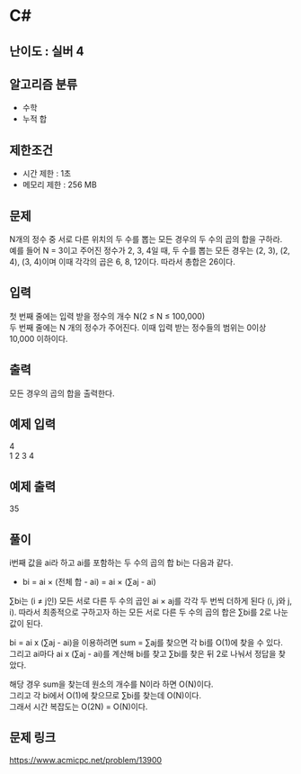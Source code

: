 # C#

## 난이도 : 실버 4

## 알고리즘 분류
  - 수학
  - 누적 합

## 제한조건
  - 시간 제한 : 1초
  - 메모리 제한 : 256 MB

## 문제
N개의 정수 중 서로 다른 위치의 두 수를 뽑는 모든 경우의 두 수의 곱의 합을 구하라.<br/>
예를 들어 N = 3이고 주어진 정수가 2, 3, 4일 때, 두 수를 뽑는 모든 경우는 (2, 3), (2, 4), (3, 4)이며 이때 각각의 곱은 6, 8, 12이다. 따라서 총합은 26이다.<br/>


## 입력
첫 번째 줄에는 입력 받을 정수의 개수 N(2 ≤ N ≤ 100,000)<br/>
두 번째 줄에는 N 개의 정수가 주어진다. 이때 입력 받는 정수들의 범위는 0이상 10,000 이하이다.<br/>


## 출력
모든 경우의 곱의 합을 출력한다.<br/>


## 예제 입력
4<br/>
1 2 3 4<br/>


## 예제 출력
35<br/>


## 풀이
i번째 값을 ai라 하고 ai를 포함하는 두 수의 곱의 합 bi는 다음과 같다.<br/>

  - bi = ai × (전체 합 - ai) = ai × (∑aj - ai)


∑bi는 (i ≠ j인) 모든 서로 다른 두 수의 곱인 ai × aj를 각각 두 번씩 더하게 된다 (i, j와 j, i).
따라서 최종적으로 구하고자 하는 모든 서로 다른 두 수의 곱의 합은 ∑bi를 2로 나눈 값이 된다.<br/>


bi = ai x (∑aj - ai)을 이용하려면 sum = ∑aj를 찾으면 각 bi를 O(1)에 찾을 수 있다.<br/>
그리고 ai마다 ai x (∑aj - ai)를 계산해 bi를 찾고 ∑bi를 찾은 뒤 2로 나눠서 정답을 찾았다.<br/>


해당 경우 sum을 찾는데 원소의 개수를 N이라 하면 O(N)이다.<br/>
그리고 각 bi에서 O(1)에 찾으므로 ∑bi를 찾는데 O(N)이다.<br/>
그래서 시간 복잡도는 O(2N) = O(N)이다.<br/>


## 문제 링크
https://www.acmicpc.net/problem/13900